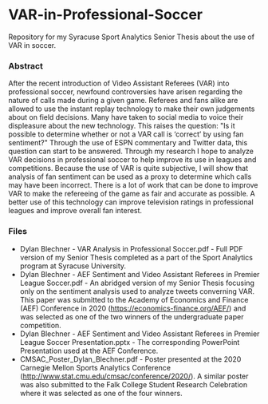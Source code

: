 # VAR-in-Professional-Soccer
Repository for my Syracuse Sport Analytics Senior Thesis about the use of VAR in soccer.

### Abstract
After the recent introduction of Video Assistant Referees (VAR) into professional soccer, newfound controversies have arisen regarding the nature of calls made during a given game. Referees and fans alike are allowed to use the instant replay technology to make their own judgements about on field decisions. Many have taken to social media to voice their displeasure about the new technology. This raises the question: "Is it possible to determine whether or not a VAR call is ‘correct’ by using fan sentiment?" Through the use of ESPN commentary and Twitter data, this question can start to be answered. Through my research I hope to analyze VAR decisions in professional soccer to help improve its use in leagues and competitions. Because the use of VAR is quite subjective, I will show that analysis of fan sentiment can be used as a proxy to determine which calls may have been incorrect. There is a lot of work that can be done to improve VAR to make the refereeing of the game as fair and accurate as possible. A better use of this technology can improve television ratings in professional leagues and improve overall fan interest.

### Files
* Dylan Blechner - VAR Analysis in Professional Soccer.pdf - Full PDF version of my Senior Thesis completed as a part of the Sport Analytics program at Syracuse University.
* Dylan Blechner - AEF Sentiment and Video Assistant Referees in Premier League Soccer.pdf - An abridged version of my Senior Thesis focusing only on the sentiment analysis used to analyze tweets converning VAR. This paper was submitted to the Academy of Economics and Finance (AEF) Conference in 2020 (https://economics-finance.org/AEF/) and was selected as one of the two winners of the undergraduate paper competition.
* Dylan Blechner - AEF Sentiment and Video Assistant Referees in Premier League Soccer Presentation.pptx - The corresponding PowerPoint Presentation used at the AEF Conference.
* CMSAC_Poster_Dylan_Blechner.pdf - Poster presented at the 2020 Carnegie Mellon Sports Analytics Conference (http://www.stat.cmu.edu/cmsac/conference/2020/). A similar poster was also submitted to the Falk College Student Research Celebration where it was selected as one of the four winners.
